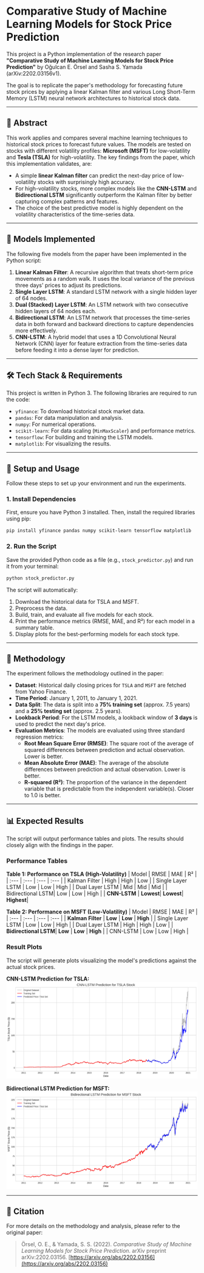 # Comparative Study of Machine Learning Models for Stock Price Prediction

This project is a Python implementation of the research paper **"Comparative Study of Machine Learning Models for Stock Price Prediction"** by Oğulcan E. Örsel and Sasha S. Yamada (arXiv:2202.03156v1).

The goal is to replicate the paper's methodology for forecasting future stock prices by applying a linear Kalman filter and various Long Short-Term Memory (LSTM) neural network architectures to historical stock data.

---

## 📜 Abstract

This work applies and compares several machine learning techniques to historical stock prices to forecast future values. The models are tested on stocks with different volatility profiles: **Microsoft (MSFT)** for low-volatility and **Tesla (TSLA)** for high-volatility. The key findings from the paper, which this implementation validates, are:

- A simple **linear Kalman filter** can predict the next-day price of low-volatility stocks with surprisingly high accuracy.
- For high-volatility stocks, more complex models like the **CNN-LSTM** and **Bidirectional LSTM** significantly outperform the Kalman filter by better capturing complex patterns and features.
- The choice of the best predictive model is highly dependent on the volatility characteristics of the time-series data.

---

## 🤖 Models Implemented

The following five models from the paper have been implemented in the Python script:

1.  **Linear Kalman Filter**: A recursive algorithm that treats short-term price movements as a random walk. It uses the local variance of the previous three days' prices to adjust its predictions.
2.  **Single Layer LSTM**: A standard LSTM network with a single hidden layer of 64 nodes.
3.  **Dual (Stacked) Layer LSTM**: An LSTM network with two consecutive hidden layers of 64 nodes each.
4.  **Bidirectional LSTM**: An LSTM network that processes the time-series data in both forward and backward directions to capture dependencies more effectively.
5.  **CNN-LSTM**: A hybrid model that uses a 1D Convolutional Neural Network (CNN) layer for feature extraction from the time-series data before feeding it into a dense layer for prediction.

---

## 🛠️ Tech Stack & Requirements

This project is written in Python 3. The following libraries are required to run the code:

-   `yfinance`: To download historical stock market data.
-   `pandas`: For data manipulation and analysis.
-   `numpy`: For numerical operations.
-   `scikit-learn`: For data scaling (`MinMaxScaler`) and performance metrics.
-   `tensorflow`: For building and training the LSTM models.
-   `matplotlib`: For visualizing the results.

---

## 🚀 Setup and Usage

Follow these steps to set up your environment and run the experiments.

### 1. Install Dependencies

First, ensure you have Python 3 installed. Then, install the required libraries using pip:

```bash
pip install yfinance pandas numpy scikit-learn tensorflow matplotlib
```

### 2. Run the Script

Save the provided Python code as a file (e.g., `stock_predictor.py`) and run it from your terminal:

```bash
python stock_predictor.py
```

The script will automatically:
1.  Download the historical data for TSLA and MSFT.
2.  Preprocess the data.
3.  Build, train, and evaluate all five models for each stock.
4.  Print the performance metrics (RMSE, MAE, and R²) for each model in a summary table.
5.  Display plots for the best-performing models for each stock type.

---

## 🔬 Methodology

The experiment follows the methodology outlined in the paper:

-   **Dataset**: Historical daily closing prices for `TSLA` and `MSFT` are fetched from Yahoo Finance.
-   **Time Period**: January 1, 2011, to January 1, 2021.
-   **Data Split**: The data is split into a **75% training set** (approx. 7.5 years) and a **25% testing set** (approx. 2.5 years).
-   **Lookback Period**: For the LSTM models, a lookback window of **3 days** is used to predict the next day's price.
-   **Evaluation Metrics**: The models are evaluated using three standard regression metrics:
    -   **Root Mean Square Error (RMSE)**: The square root of the average of squared differences between prediction and actual observation. Lower is better.
    -   **Mean Absolute Error (MAE)**: The average of the absolute differences between prediction and actual observation. Lower is better.
    -   **R-squared (R²)**: The proportion of the variance in the dependent variable that is predictable from the independent variable(s). Closer to 1.0 is better.

---

## 📊 Expected Results

The script will output performance tables and plots. The results should closely align with the findings in the paper.

### Performance Tables

**Table 1: Performance on TSLA (High-Volatility)**
| Model | RMSE | MAE | R² |
| :--- | :--- | :--- | :--- |
| Kalman Filter | High | High | Low |
| Single Layer LSTM | Low | Low | High |
| Dual Layer LSTM | Mid | Mid | Mid |
| Bidirectional LSTM| Low | Low | High |
| **CNN-LSTM** | **Lowest**| **Lowest**| **Highest**|

**Table 2: Performance on MSFT (Low-Volatility)**
| Model | RMSE | MAE | R² |
| :--- | :--- | :--- | :--- |
| **Kalman Filter** | **Low** | **Low** | **High** |
| Single Layer LSTM | Low | Low | High |
| Dual Layer LSTM | High | High | Low |
| **Bidirectional LSTM**| **Low** | **Low** | **High** |
| CNN-LSTM | Low | Low | High |

### Result Plots

The script will generate plots visualizing the model's predictions against the actual stock prices.

**CNN-LSTM Prediction for TSLA:**
![CNN-LSTM fit for TSLA stock](https://github.com/alexaryan7/Comparative-Study-of-Machine-Learning-Models-for-Stock-Price-Prediction/blob/main/CNN-LSTM%20on%20TSLA.png)

**Bidirectional LSTM Prediction for MSFT:**
![Bidirectional LSTM fit for MSFT stock](https://github.com/alexaryan7/Comparative-Study-of-Machine-Learning-Models-for-Stock-Price-Prediction/blob/main/Bidirectional%20LSTM%20on%20MSFT.png)

---

## 📄 Citation

For more details on the methodology and analysis, please refer to the original paper:

> Örsel, O. E., & Yamada, S. S. (2022). *Comparative Study of Machine Learning Models for Stock Price Prediction*. arXiv preprint arXiv:2202.03156.
> [https://arxiv.org/abs/2202.03156](https://arxiv.org/abs/2202.03156)
